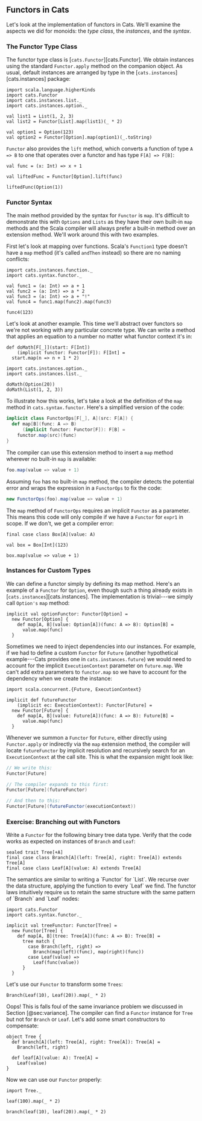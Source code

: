 ## Functors in Cats

Let's look at the implementation of functors in Cats.
We'll examine the aspects we did for monoids:
the *type class*, the *instances*, and the *syntax*.

### The Functor Type Class

The functor type class is [`cats.Functor`][cats.Functor].
We obtain instances using the standard `Functor.apply`
method on the companion object.
As usual, default instances are arranged by type in
the [`cats.instances`][cats.instances] package:

```tut:book:silent
import scala.language.higherKinds
import cats.Functor
import cats.instances.list._
import cats.instances.option._
```

```tut:book
val list1 = List(1, 2, 3)
val list2 = Functor[List].map(list1)(_ * 2)

val option1 = Option(123)
val option2 = Functor[Option].map(option1)(_.toString)
```

`Functor` also provides the `lift` method,
which converts a function of type `A => B`
to one that operates over a functor and has type `F[A] => F[B]`:

```tut:book
val func = (x: Int) => x + 1

val liftedFunc = Functor[Option].lift(func)

liftedFunc(Option(1))
```

### Functor Syntax

The main method provided by the syntax for `Functor` is `map`.
It's difficult to demonstrate this with `Options` and `Lists`
as they have their own built-in `map` methods
and the Scala compiler will always prefer
a built-in method over an extension method.
We'll work around this with two examples.

First let's look at mapping over functions.
Scala's `Function1` type doesn't have a `map` method
(it's called `andThen` instead)
so there are no naming conflicts:

```tut:book:silent
import cats.instances.function._
import cats.syntax.functor._
```

```tut:book:silent
val func1 = (a: Int) => a + 1
val func2 = (a: Int) => a * 2
val func3 = (a: Int) => a + "!"
val func4 = func1.map(func2).map(func3)
```

```tut:book
func4(123)
```

Let's look at another example.
This time we'll abstract over functors
so we're not working with any particular concrete type.
We can write a method that applies an equation to a number
no matter what functor context it's in:

```tut:book:silent
def doMath[F[_]](start: F[Int])
    (implicit functor: Functor[F]): F[Int] =
  start.map(n => n + 1 * 2)

import cats.instances.option._
import cats.instances.list._
```

```tut:book
doMath(Option(20))
doMath(List(1, 2, 3))
```

To illustrate how this works,
let's take a look at the definition of
the `map` method in `cats.syntax.functor`.
Here's a simplified version of the code:

```scala
implicit class FunctorOps[F[_], A](src: F[A]) {
  def map[B](func: A => B)
      (implicit functor: Functor[F]): F[B] =
    functor.map(src)(func)
}
```

The compiler can use this extension method
to insert a `map` method wherever no built-in `map` is available:

```scala
foo.map(value => value + 1)
```

Assuming `foo` has no built-in `map` method,
the compiler detects the potential error and
wraps the expression in a `FunctorOps` to fix the code:

```scala
new FunctorOps(foo).map(value => value + 1)
```

The `map` method of `FunctorOps` requires
an implicit `Functor` as a parameter.
This means this code will only compile
if we have a `Functor` for `expr1` in scope.
If we don't, we get a compiler error:

```tut:book:silent
final case class Box[A](value: A)

val box = Box[Int](123)
```

```tut:book:fail
box.map(value => value + 1)
```

### Instances for Custom Types

We can define a functor simply by defining its map method.
Here's an example of a `Functor` for `Option`,
even though such a thing already exists in [`cats.instances`][cats.instances].
The implementation is trivial---we simply call `Option's` `map` method:

```tut:book:silent
implicit val optionFunctor: Functor[Option] =
  new Functor[Option] {
    def map[A, B](value: Option[A])(func: A => B): Option[B] =
      value.map(func)
  }
```

Sometimes we need to inject dependencies into our instances.
For example, if we had to define a custom `Functor` for `Future`
(another hypothetical example---Cats provides one in `cats.instances.future`)
we would need to account for the implicit `ExecutionContext` parameter on `future.map`.
We can't add extra parameters to `functor.map`
so we have to account for the dependency when we create the instance:

```tut:book:silent
import scala.concurrent.{Future, ExecutionContext}

implicit def futureFunctor
    (implicit ec: ExecutionContext): Functor[Future] =
  new Functor[Future] {
    def map[A, B](value: Future[A])(func: A => B): Future[B] =
      value.map(func)
  }
```

Whenever we summon a `Functor` for `Future`,
either directly using `Functor.apply`
or indirectly via the `map` extension method,
the compiler will locate `futureFunctor` by implicit resolution
and recursively search for an `ExecutionContext` at the call site.
This is what the expansion might look like:

```scala
// We write this:
Functor[Future]

// The compiler expands to this first:
Functor[Future](futureFunctor)

// And then to this:
Functor[Future](futureFunctor(executionContext))
```

### Exercise: Branching out with Functors

Write a `Functor` for the following binary tree data type.
Verify that the code works as expected on instances of `Branch` and `Leaf`:

```tut:book:silent
sealed trait Tree[+A]
final case class Branch[A](left: Tree[A], right: Tree[A]) extends Tree[A]
final case class Leaf[A](value: A) extends Tree[A]
```

<div class="solution">
The semantics are similar to writing a `Functor` for `List`.
We recurse over the data structure, applying the function to every `Leaf` we find.
The functor laws intuitively require us to retain the same structure
with the same pattern of `Branch` and `Leaf` nodes:

```tut:book:silent
import cats.Functor
import cats.syntax.functor._

implicit val treeFunctor: Functor[Tree] =
  new Functor[Tree] {
    def map[A, B](tree: Tree[A])(func: A => B): Tree[B] =
      tree match {
        case Branch(left, right) =>
          Branch(map(left)(func), map(right)(func))
        case Leaf(value) =>
          Leaf(func(value))
      }
  }
```

Let's use our `Functor` to transform some `Trees`:

```tut:book:fail
Branch(Leaf(10), Leaf(20)).map(_ * 2)
```

Oops! This is falls foul of
the same invariance problem we discussed in Section [@sec:variance].
The compiler can find a `Functor` instance for `Tree` but not for `Branch` or `Leaf`.
Let's add some smart constructors to compensate:

```tut:book:silent
object Tree {
  def branch[A](left: Tree[A], right: Tree[A]): Tree[A] =
    Branch(left, right)

  def leaf[A](value: A): Tree[A] =
    Leaf(value)
}
```

Now we can use our `Functor` properly:

```tut:book:silent
import Tree._
```

```tut:book
leaf(100).map(_ * 2)

branch(leaf(10), leaf(20)).map(_ * 2)
```
</div>
